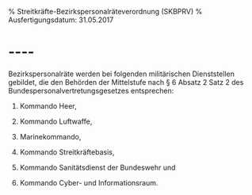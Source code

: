 % Streitkräfte-Bezirkspersonalräteverordnung  (SKBPRV)
% Ausfertigungsdatum: 31.05.2017
 
# ----

Bezirkspersonalräte werden bei folgenden militärischen Dienststellen gebildet, die den Behörden der Mittelstufe nach § 6 Absatz 2 Satz 2 des Bundespersonalvertretungsgesetzes entsprechen:

1. Kommando Heer,

2. Kommando Luftwaffe,

3. Marinekommando,

4. Kommando Streitkräftebasis,

5. Kommando Sanitätsdienst der Bundeswehr und

6. Kommando Cyber- und Informationsraum.
